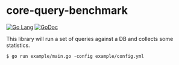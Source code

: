 # core-query-benchmark

[![Go Lang](http://kavehmz.github.io/static/gopher/gopher-front.svg)](https://golang.org/)
[![GoDoc](https://godoc.org/github.com/kavehmz/prime?status.svg)](http://godoc.org/github.com/travelaudience/sqlbench)

This library will run a set of queries against a DB and collects some statistics.

```
$ go run example/main.go -config example/config.yml
```
